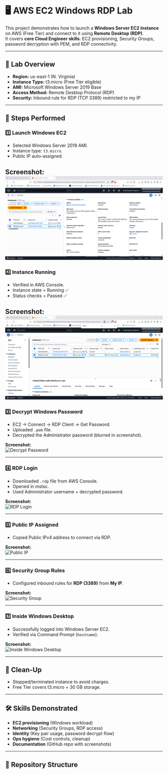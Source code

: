 # 🖥️ AWS EC2 Windows RDP Lab

This project demonstrates how to launch a **Windows Server EC2 instance** on AWS (Free Tier) and connect to it using **Remote Desktop (RDP)**.  
It covers **core Cloud Engineer skills**: EC2 provisioning, Security Groups, password decryption with PEM, and RDP connectivity.

---

## 📌 Lab Overview
- **Region:** us-east-1 (N. Virginia)  
- **Instance Type:** t3.micro (Free Tier eligible)  
- **AMI:** Microsoft Windows Server 2019 Base  
- **Access Method:** Remote Desktop Protocol (RDP)  
- **Security:** Inbound rule for RDP (TCP 3389) restricted to my IP  

---

## 🚀 Steps Performed

### 1️⃣ Launch Windows EC2
- Selected Windows Server 2019 AMI.  
- Instance type: `t3.micro`.  
- Public IP auto-assigned.  

**Screenshot:**  
[![01-AMI](https://github.com/yashkumarunt/aws-ec2-windows-rdp-lab/blob/main/01-AMI.png)](https://github.com/yashkumarunt/aws-ec2-windows-rdp-lab/blob/main/01-AMI.png)
---

### 2️⃣ Instance Running
- Verified in AWS Console.  
- Instance state = Running ✅  
- Status checks = Passed ✅  

**Screenshot:**  
[![02-aws-console](https://github.com/yashkumarunt/aws-ec2-windows-rdp-lab/blob/main/02-aws-console.png)](https://github.com/yashkumarunt/aws-ec2-windows-rdp-lab/blob/main/02-aws-console.png)
---

### 3️⃣ Decrypt Windows Password
- EC2 → Connect → RDP Client → Get Password.  
- Uploaded `.pem` file.  
- Decrypted the Administrator password (blurred in screenshot).  

**Screenshot:**  
![Decrypt Password](screenshots/03-decrypted-password.png)

---

### 4️⃣ RDP Login
- Downloaded `.rdp` file from AWS Console.  
- Opened in mstsc.  
- Used Administrator username + decrypted password.  

**Screenshot:**  
![RDP Login](screenshots/04-rdp-login.png)

---

### 5️⃣ Public IP Assigned
- Copied Public IPv4 address to connect via RDP.  

**Screenshot:**  
![Public IP](screenshots/05-public-ip.png)

---

### 6️⃣ Security Group Rules
- Configured inbound rules for **RDP (3389)** from **My IP**.  

**Screenshot:**  
![Security Group](screenshots/06-security-groups.png)

---

### 7️⃣ Inside Windows Desktop
- Successfully logged into Windows Server EC2.  
- Verified via Command Prompt (`hostname`).  

**Screenshot:**  
![Inside Windows Desktop](screenshots/07-inside-windows-desktop.png)

---

## 🧹 Clean-Up
- Stopped/terminated instance to avoid charges.  
- Free Tier covers t3.micro + 30 GB storage.  

---

## 🛠️ Skills Demonstrated
- **EC2 provisioning** (Windows workload)  
- **Networking** (Security Groups, RDP access)  
- **Identity** (Key pair usage, password decrypt flow)  
- **Ops hygiene** (Cost controls, cleanup)  
- **Documentation** (GitHub repo with screenshots)  

---

## 📂 Repository Structure
